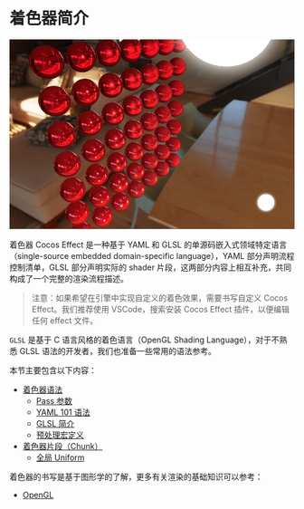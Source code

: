 # 着色器简介

![effect-show](img/effect-show.png)

着色器 Cocos Effect 是一种基于 YAML 和 GLSL 的单源码嵌入式领域特定语言（single-source embedded domain-specific language），YAML 部分声明流程控制清单，GLSL 部分声明实际的 shader 片段，这两部分内容上相互补充，共同构成了一个完整的渲染流程描述。

>注意：如果希望在引擎中实现自定义的着色效果，需要书写自定义 Cocos Effect。我们推荐使用 VSCode，搜索安装 Cocos Effect 插件，以便编辑任何 effect 文件。

`GLSL` 是基于 C 语言风格的着色语言（OpenGL Shading Language），对于不熟悉 GLSL 语法的开发者，我们也准备一些常用的语法参考。

本节主要包含以下内容：

- [着色器语法](effect-framework.md)
    - [Pass 参数](pass-parameter-list.md)
    - [YAML 101 语法](yaml-101.md)
    - [GLSL 简介](glsl.md)
    - [预处理宏定义](macros.md)
- [着色器片段（Chunk）](effect-chunk-index.md)
    <!-- - [内置着色器片段（Buildin Chunk）](effect-buildin-chunk.md) -->
    - [全局 Uniform](uniform.md)

着色器的书写是基于图形学的了解，更多有关渲染的基础知识可以参考：

- [OpenGL](https://learnopengl-cn.github.io/)
